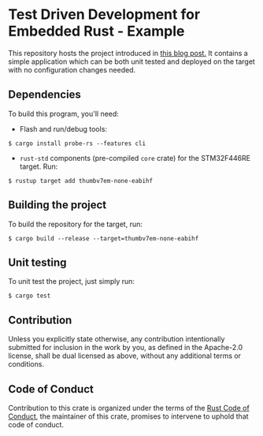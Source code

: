 # Test Driven Development for Embedded Rust - Example

This repository hosts the project introduced in [this blog post.][link]
It contains a simple application which can be both unit tested and deployed on the target with no configuration changes needed.

## Dependencies

To build this program, you'll need:

- Flash and run/debug tools:
``` console
$ cargo install probe-rs --features cli
```

- `rust-std` components (pre-compiled `core` crate) for the STM32F446RE
  target. Run:
  
``` console
$ rustup target add thumbv7em-none-eabihf
```

## Building the project
To build the repository for the target, run:
``` console
$ cargo build --release --target=thumbv7em-none-eabihf
```

## Unit testing
To unit test the project, just simply run:
``` console
$ cargo test
```


## Contribution

Unless you explicitly state otherwise, any contribution intentionally submitted
for inclusion in the work by you, as defined in the Apache-2.0 license, shall be
dual licensed as above, without any additional terms or conditions.

## Code of Conduct

Contribution to this crate is organized under the terms of the [Rust Code of
Conduct][CoC], the maintainer of this crate, promises
to intervene to uphold that code of conduct.

[link]: https://hackaday.io/page/21907-test-driven-embedded-rust-development-tutorial
[CoC]: https://www.rust-lang.org/policies/code-of-conduct

